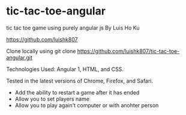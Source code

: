 # tic-tac-toe-angular
tic tac toe game using purely angular js
By Luis Ho Ku

https://github.com/luishk807

Clone locally using git clone https://github.com/luishk807/tic-tac-toe-angular.git

Technologies Used: Angular 1, HTML, and CSS. 

Tested in the latest versions of Chrome, Firefox, and Safari.

* Add the ability to restart a game after it has ended
* Allow you to set players name
* Allow you to play again't computer or with anohter person

